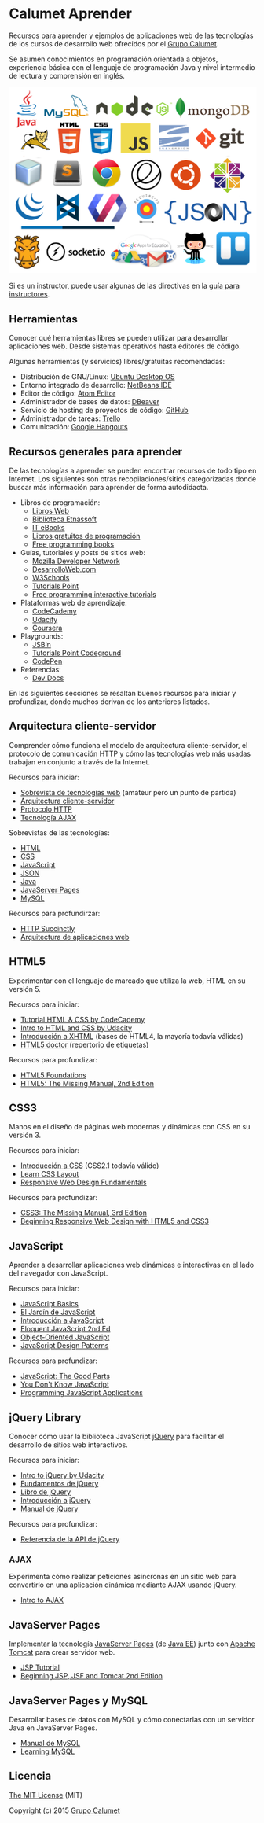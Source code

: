 # Calumet Aprender

Recursos para aprender y ejemplos de aplicaciones web de las tecnologías de los cursos de desarrollo web ofrecidos por el [Grupo Calumet](http://cormoran.uis.edu.co/calumet).

Se asumen conocimientos en programación orientada a objetos, experiencia básica con el lenguaje de programación Java y nivel intermedio de lectura y comprensión en inglés.

<img src="tech-logos.png" alt="Logos de tecnologías implementadas en Calumet">

Si es un instructor, puede usar algunas de las directivas en la [guía para instructores](instructors.md). 


## Herramientas

Conocer qué herramientas libres se pueden utilizar para desarrollar aplicaciones web. Desde sistemas operativos hasta editores de código.

Algunas herramientas (y servicios) libres/gratuitas recomendadas:

- Distribución de GNU/Linux: [Ubuntu Desktop OS](http://ubuntu.com)
- Entorno integrado de desarrollo: [NetBeans IDE](http://netbeans.org)
- Editor de código: [Atom Editor](http://atom.io)
- Administrador de bases de datos: [DBeaver](http://dbeaver.jkiss.org)
- Servicio de hosting de proyectos de código: [GitHub](http://github.com)
- Administrador de tareas: [Trello](http://trello.com)
- Comunicación: [Google Hangouts](http://www.google.com/hangouts)


## Recursos generales para aprender

De las tecnologías a aprender se pueden encontrar recursos de todo tipo en Internet. Los siguientes son otras recopilaciones/sitios categorizadas donde buscar más información para aprender de forma autodidacta.

- Libros de programación:
  - [Libros Web](http://librosweb.es)
  - [Biblioteca Etnassoft](http://www.etnassoft.com/biblioteca)
  - [IT eBooks](http://www.it-ebooks.info)
  - [Libros gratuitos de programación](https://github.com/vhf/free-programming-books/blob/master/free-programming-books-es.md)
  - [Free programming books](https://github.com/vhf/free-programming-books/blob/master/free-programming-books.md)
- Guías, tutoriales y posts de sitios web:
  - [Mozilla Developer Network](https://developer.mozilla.org)
  - [DesarrolloWeb.com](http://www.desarrolloweb.com)
  - [W3Schools](http://www.w3schools.com)
  - [Tutorials Point](http://www.tutorialspoint.com)
  - [Free programming interactive tutorials](https://github.com/vhf/free-programming-books/blob/master/free-programming-interactive-tutorials-en.md)
- Plataformas web de aprendizaje:
  - [CodeCademy](http://www.codecademy.com)
  - [Udacity](http://www.udacity.com)
  - [Coursera](http://coursera.org)
- Playgrounds:
  - [JSBin](http://jsbin.com)
  - [Tutorials Point Codeground](http://www.tutorialspoint.com/codingground.htm)
  - [CodePen](http://codepen.io)
- Referencias:
  - [Dev Docs](http://devdocs.io)

En las siguientes secciones se resaltan buenos recursos para iniciar y profundizar, donde muchos derivan de los anteriores listados.


## Arquitectura cliente-servidor

Comprender cómo funciona el modelo de arquitectura cliente-servidor, el protocolo de comunicación HTTP y cómo las tecnologías web más usadas trabajan en conjunto a través de la Internet.

Recursos para iniciar:

- [Sobrevista de tecnologías web](https://www.youtube.com/watch?v=3yfxKZWvN8k) (amateur pero un punto de partida)
- [Arquitectura cliente-servidor](http://es.wikipedia.org/wiki/Cliente-servidor)
- [Protocolo HTTP](http://es.wikipedia.org/wiki/Hypertext_Transfer_Protocol)
- [Tecnología AJAX](https://es.wikipedia.org/wiki/AJAX)

Sobrevistas de las tecnologías:

- [HTML](https://es.wikipedia.org/wiki/HTML)
- [CSS](https://es.wikipedia.org/wiki/Hoja_de_estilos_en_cascada)
- [JavaScript](https://es.wikipedia.org/wiki/JavaScript)
- [JSON](https://es.wikipedia.org/wiki/JSON)
- [Java](https://es.wikipedia.org/wiki/Java_(lenguaje_de_programaci%C3%B3n))
- [JavaServer Pages](https://es.wikipedia.org/wiki/JavaServer_Pages)
- [MySQL](https://es.wikipedia.org/wiki/MySQL)

Recursos para profundirzar:

- [HTTP Succinctly](https://www.syncfusion.com/resources/techportal/details/ebooks/http)
- [Arquitectura de aplicaciones web](http://www.etnassoft.com/biblioteca/arquitectura-de-aplicaciones-web)


## HTML5

Experimentar con el lenguaje de marcado que utiliza la web, HTML en su versión 5.

Recursos para iniciar:

- [Tutorial HTML & CSS by CodeCademy](https://www.codecademy.com/tracks/web)
- [Intro to HTML and CSS by Udacity](https://www.udacity.com/course/intro-to-html-and-css--ud304)
- [Introducción a XHTML](http://librosweb.es/libro/xhtml) (bases de HTML4, la mayoría todavía válidas)
- [HTML5 doctor](http://html5doctor.com) (repertorio de etiquetas)

Recursos para profundizar:

- [HTML5 Foundations](http://it-ebooks.info/book/3335/)
- [HTML5: The Missing Manual, 2nd Edition](http://www.it-ebooks.info/book/3136)


## CSS3

Manos en el diseño de páginas web modernas y dinámicas con CSS en su versión 3.

Recursos para iniciar:

- [Introducción a CSS](http://librosweb.es/libro/css) (CSS2.1 todavía válido)
- [Learn CSS Layout](http://learnlayout.com)
- [Responsive Web Design Fundamentals](https://www.udacity.com/course/responsive-web-design-fundamentals--ud893)

Recursos para profundizar:

- [CSS3: The Missing Manual, 3rd Edition](http://it-ebooks.info/book/1356)
- [Beginning Responsive Web Design with HTML5 and CSS3](https://it-ebooks.info/book/3809/)


## JavaScript

Aprender a desarrollar aplicaciones web dinámicas e interactivas en el lado del navegador con JavaScript.

Recursos para iniciar:

- [JavaScript Basics](https://www.udacity.com/course/javascript-basics--ud804)
- [El Jardín de JavaScript](http://bonsaiden.github.io/JavaScript-Garden/es/)
- [Introducción a JavaScript](http://librosweb.es/libro/javascript)
- [Eloquent JavaScript 2nd Ed](http://eloquentjavascript.net)
- [Object-Oriented JavaScript](https://www.udacity.com/course/object-oriented-javascript--ud015)
- [JavaScript Design Patterns](https://www.udacity.com/course/javascript-design-patterns--ud989)

Recursos para profundizar:

- [JavaScript: The Good Parts](http://it-ebooks.info/book/274)
- [You Don't Know JavaScript](https://github.com/getify/You-Dont-Know-JS)
- [Programming JavaScript Applications](http://chimera.labs.oreilly.com/books/1234000000262/index.html)


## jQuery Library

Conocer cómo usar la biblioteca JavaScript [jQuery](http://jquery.com) para facilitar el desarrollo de sitios web interactivos.

Recursos para iniciar:

- [Intro to jQuery by Udacity](https://www.udacity.com/course/intro-to-jquery--ud245)
- [Fundamentos de jQuery](http://librosweb.es/libro/fundamentos_jquery)
- [Libro de jQuery](http://librojquery.com)
- [Introducción a jQuery](http://prhone.blogspot.com/2013/05/introduccion-la-libreria-javascript.html)
- [Manual de jQuery](http://www.desarrolloweb.com/manuales/manual-jquery.html)

Recursos para profundizar:

- [Referencia de la API de jQuery](http://www.oscarotero.com/jquery)

### AJAX

Experimenta cómo realizar peticiones asíncronas en un sitio web para convertirlo en una aplicación dinámica mediante AJAX usando jQuery.

- [Intro to AJAX](https://www.udacity.com/course/intro-to-ajax--ud110)


## JavaServer Pages

Implementar la tecnología [JavaServer Pages](https://es.wikipedia.org/wiki/JavaServer_Pages) (de [Java EE](https://es.wikipedia.org/wiki/Java_EE)) junto con [Apache Tomcat](https://es.wikipedia.org/wiki/Tomcat) para crear servidor web.

- [JSP Tutorial](http://www.tutorialspoint.com/jsp)
- [Beginning JSP, JSF and Tomcat 2nd Edition](http://it-ebooks.info/read/1478)


## JavaServer Pages y MySQL

Desarrollar bases de datos con MySQL y cómo conectarlas con un servidor Java en JavaServer Pages.

- [Manual de MySQL](http://www.desarrolloweb.com/manuales/9)
- [Learning MySQL](http://it-ebooks.info/book/1624)


## Licencia

[The MIT License](http://opensource.org/licenses/MIT) (MIT)

Copyright (c) 2015 [Grupo Calumet](http://cormoran.uis.edu.co/calumet)
